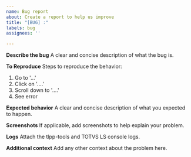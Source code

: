 ```yaml
---
name: Bug report
about: Create a report to help us improve
title: "[BUG] :"
labels: bug
assignees: ''

---
```


**Describe the bug**
A clear and concise description of what the bug is.

**To Reproduce**
Steps to reproduce the behavior:
1. Go to '...'
2. Click on '....'
3. Scroll down to '....'
4. See error

**Expected behavior**
A clear and concise description of what you expected to happen.

**Screenshots**
If applicable, add screenshots to help explain your problem.

**Logs**
Attach the tlpp-tools and TOTVS LS console logs.

**Additional context**
Add any other context about the problem here.
